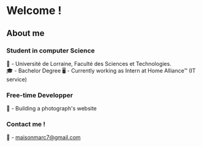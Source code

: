 # Welcome !

## About me 

### Student in computer Science
🏫 - Université de Lorraine, Faculté des Sciences et Technologies.<br/>
🎓 - Bachelor Degree
🖥️ - Currently working as Intern at Home Alliance™ (IT service)

### Free-time Developper
📸 - Building a photograph's website

### Contact me !
📨 - maisonmarc7@gmail.com
